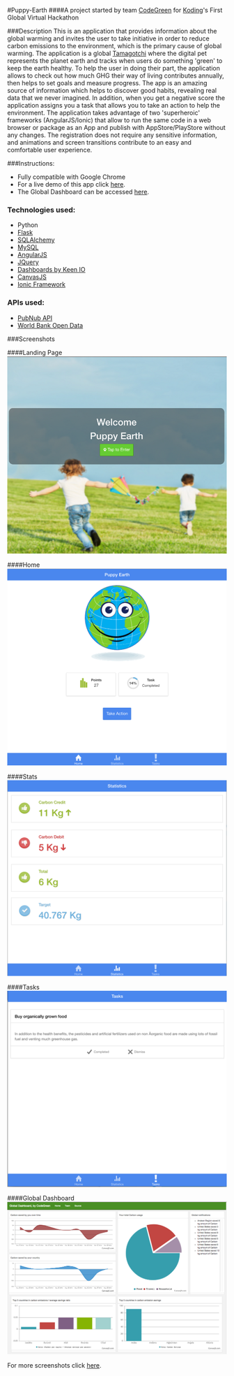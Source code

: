 #Puppy-Earth
####A project started by team [CodeGreen](https://github.com/koding/global.hackathon/blob/master/Teams/CodeGreen/ABOUT.md) for [Koding](https://koding.com/)'s First Global Virtual Hackathon

###Description
This is an application that provides information about the global warming and invites the user to take initiative in order to reduce carbon emissions to the environment, which is the primary cause of global warming. The application is a global [Tamagotchi](http://en.wikipedia.org/wiki/Tamagotchi) where the digital pet represents the planet earth and tracks when users do something 'green' to keep the earth healthy. To help the user in doing their part, the application allows to check out how much GHG their way of living contributes annually, then helps to set goals and measure progress. The app is an amazing source of information which helps to discover good habits, revealing real data that we never imagined. In addition, when you get a negative score the application assigns you a task that allows you to take an action to help the environment. The application takes advantage of two 'superheroic' frameworks (AngularJS/Ionic) that allow to run the same code in a web browser or package as an App and publish with AppStore/PlayStore without any changes. The registration does not require any sensitive information, and animations and screen transitions contribute to an easy and comfortable user experience.

###Instructions:
* Fully compatible with Google Chrome
* For a live demo of this app click [here](http://umkkeb295ebf.madytyoo.koding.io/app/).
* The Global Dashboard can be accessed [here](http://udkkb47b1650.dimuthuupe.koding.io/dashboard/).

### Technologies used:
* Python
* [Flask](http://flask.pocoo.org/)
* [SQLAlchemy](http://www.sqlalchemy.org/)
* [MySQL](http://dev.mysql.com/)
* [AngularJS](http://ww.angularjs.org/)
* [JQuery](http://ww.jquery.org/)
* [Dashboards by Keen IO](https://github.com/keen/dashboards)
* [CanvasJS](http://canvasjs.com/)
* [Ionic Framework](http://ionicframework.com/)

### APIs used:
* [PubNub API](http://www.pubnub.com/)
* [World Bank Open Data](http://data.worldbank.org/)

###Screenshots

####Landing Page
![Landing Page](https://raw.githubusercontent.com/DImuthuUpe/code-green-hackathon/master/app/img/screenshots/landing.png "Landing Page")

####Home
![Home Page](https://raw.githubusercontent.com/DImuthuUpe/code-green-hackathon/master/app/img/screenshots/home_2.png "Home Page")

####Stats
![Stats Page](https://raw.githubusercontent.com/DImuthuUpe/code-green-hackathon/master/app/img/screenshots/stats_good.png "Stats Page")

####Tasks
![Tasks Page](https://raw.githubusercontent.com/DImuthuUpe/code-green-hackathon/master/app/img/screenshots/tasks_2.png "Tasks Page")

####Global Dashboard
![Global Dashboard](https://raw.githubusercontent.com/DImuthuUpe/code-green-hackathon/master/app/img/screenshots/global_dashboard.png "Global Dashboard")

For more screenshots click [here](https://github.com/DImuthuUpe/code-green-hackathon/tree/master/app/img/screenshots).
